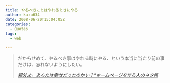 ```yaml
---
title: やるべきことはやれるときにやる
author: kazu634
date: 2008-06-20T15:04:05Z
categories:
  - Quotes
tags:
  - web

---
```

<div class="section">
<blockquote title="親父よ。あんたは幸せだったのかい？*ホームページを作る人のネタ帳" cite="http://e0166.blog89.fc2.com/blog-entry-493.html">
<p>
      だからせめて、やるべき事はやれる時にやる、という本当に当たり前の事だけは、忘れないようにしたい。
</p>
    
<p>
<cite><a href="http://e0166.blog89.fc2.com/blog-entry-493.html" onclick="__gaTracker('send', 'event', 'outbound-article', 'http://e0166.blog89.fc2.com/blog-entry-493.html', '親父よ。あんたは幸せだったのかい？*ホームページを作る人のネタ帳');" target="_blank">親父よ。あんたは幸せだったのかい？*ホームページを作る人のネタ帳</a></cite>
</p>
</blockquote>
</div>
